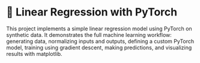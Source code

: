 # 🔢 Linear Regression with PyTorch

This project implements a simple linear regression model using PyTorch on synthetic data. It demonstrates the full machine learning workflow: generating data, normalizing inputs and outputs, defining a custom PyTorch model, training using gradient descent, making predictions, and visualizing results with matplotlib.
